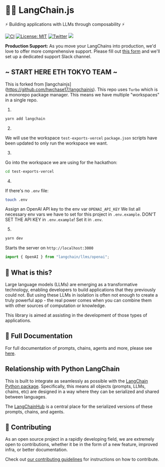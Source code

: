 # 🦜️🔗 LangChain.js

⚡ Building applications with LLMs through composability ⚡

[![CI](https://github.com/hwchase17/langchainjs/actions/workflows/ci.yml/badge.svg)](https://github.com/hwchase17/langchainjs/actions/workflows/ci.yml) [![License: MIT](https://img.shields.io/badge/License-MIT-yellow.svg)](https://opensource.org/licenses/MIT) [![Twitter](https://img.shields.io/twitter/url/https/twitter.com/langchainai.svg?style=social&label=Follow%20%40LangChainAI)](https://twitter.com/langchainai) [![](https://dcbadge.vercel.app/api/server/6adMQxSpJS?compact=true&style=flat)](https://discord.gg/6adMQxSpJS)

**Production Support:** As you move your LangChains into production, we'd love to offer more comprehensive support.
Please fill out [this form](https://forms.gle/57d8AmXBYp8PP8tZA) and we'll set up a dedicated support Slack channel.

## ~ START HERE ETH TOKYO TEAM ~

This is forked from [langchainjs] (https://github.com/hwchase17/langchainjs).
This repo uses `Turbo` which is a monorepo package manager. This means we have multiple "workspaces" in a single repo.

1.

```zsh
yarn add langchain
```

2.

We will use the workspace `test-exports-vercel`
`package.json` scripts have been updated to only run the workspace we want.

3.

Go into the workspace we are using for the hackathon:

```zsh
cd test-exports-vercel
```

4.

If there's no `.env` file:

```zsh
touch .env
```

Assign an OpenAI API key to the env var `OPENAI_API_KEY`
We list all necessary env vars we have to set for this project in `.env.example`. DON'T SET THE API KEY in `.env.example`! Set it in `.env`.

5.

```zsh
yarn dev
```

Starts the server on `http://localhost:3000`

```typescript
import { OpenAI } from "langchain/llms/openai";
```

## 🤔 What is this?

Large language models (LLMs) are emerging as a transformative technology, enabling
developers to build applications that they previously could not.
But using these LLMs in isolation is often not enough to
create a truly powerful app - the real power comes when you can combine them with other sources of computation or knowledge.

This library is aimed at assisting in the development of those types of applications.

## 📖 Full Documentation

For full documentation of prompts, chains, agents and more, please see [here](https://js.langchain.com/docs/).

## Relationship with Python LangChain

This is built to integrate as seamlessly as possible with the [LangChain Python package](https://github.com/hwchase17/langchain). Specifically, this means all objects (prompts, LLMs, chains, etc) are designed in a way where they can be serialized and shared between languages.

The [LangChainHub](https://github.com/hwchase17/langchain-hub) is a central place for the serialized versions of these prompts, chains, and agents.

## 💁 Contributing

As an open source project in a rapidly developing field, we are extremely open to contributions, whether it be in the form of a new feature, improved infra, or better documentation.

Check out [our contributing guidelines](CONTRIBUTING.md) for instructions on how to contribute.
